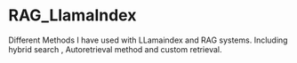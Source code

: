 # RAG_LlamaIndex
Different Methods I have used with LLamaindex and RAG systems. Including hybrid search , Autoretrieval method and custom retrieval.
